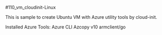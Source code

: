 #110_vm_cloudinit-Linux

This is sample to create Ubuntu VM with Azure utility tools by cloud-init.

Installed Azure Tools:
Azure CLI
Azcopy v10
armclient/go
